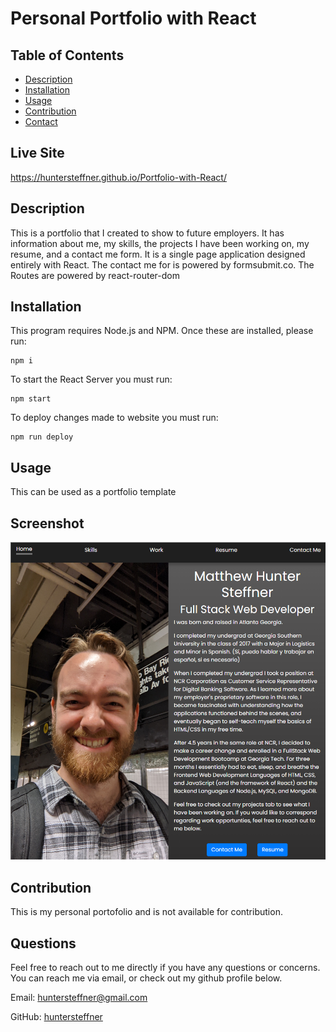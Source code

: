 # Personal Portfolio with React

## Table of Contents

- [Description](#description)
- [Installation](#installation)
- [Usage](#usage)
- [Contribution](#contribution)
- [Contact](#contact)

## Live Site

https://huntersteffner.github.io/Portfolio-with-React/

## Description

This is a portfolio that I created to show to future employers. It has information about me, my skills, the projects I have been working on, my resume, and a contact me form. It is a single page application designed entirely with React. The contact me for is powered by formsubmit.co. The Routes are powered by react-router-dom

## Installation

This program requires Node.js and NPM. Once these are installed, please run:

```
npm i
```
To start the React Server you must run:
```
npm start
```
To  deploy changes made to website you must run:
```
npm run deploy
```

## Usage

This can be used as a portfolio template


## Screenshot

![Alt text](./portfolio-with-react/Screenshot.png "Homepage")

## Contribution

This is my personal portofolio and is not available for contribution.

## Questions

Feel free to reach out to me directly if you have any questions or concerns. You can reach me via email, or check out my github profile below.

Email: huntersteffner@gmail.com

GitHub: [huntersteffner](https://github.com/huntersteffner/)


